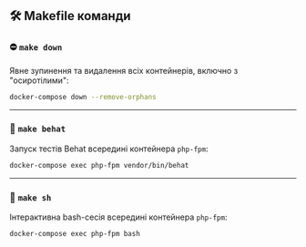 ## 🛠️ Makefile команди


### ⛔ `make down`

Явне зупинення та видалення всіх контейнерів, включно з "осиротілими":

```bash
docker-compose down --remove-orphans
````

---

### 🧪 `make behat`

Запуск тестів Behat всередині контейнера `php-fpm`:

```bash
docker-compose exec php-fpm vendor/bin/behat
```

---

### 🐚 `make sh`

Інтерактивна bash-сесія всередині контейнера `php-fpm`:

```bash
docker-compose exec php-fpm bash
```